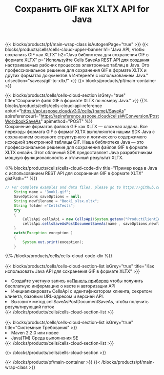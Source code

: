 ﻿---
title:  Сохранить GIF как XLTX API for Java
description:  Использование Aspose.Cells Cloud SDK for Java для сохранения файла формата GIF как файла формата XLTX.
url: /ru/java/saveas/gif-to-xltx/
---
{{< blocks/products/pf/main-wrap-class isAutogenPage="true" >}}
{{< blocks/products/cells/cells-cloud-upper-banner h1="Java API, чтобы сохранить GIF как XLTX" h2="Java библиотека для сохранения GIF в формате XLTX" p="Используйте Cells SaveAs REST API для создания настраиваемых рабочих процессов электронных таблиц в Java. Это профессиональное решение для сохранения GIF в формате XLTX и других форматах документов в Интернете с использованием Java." urlsection="saveas/gif-to-xltx/" >}}
{{< blocks/products/pf/main-container >}}

{{< blocks/products/cells/cells-cloud-section isGrey="true" title="Сохраните файл GIF в формате XLTX по номеру Java." >}}
{{% blocks/products/cells/cells-cloud-api-reference apiurl="https://api.aspose.cloud/v3.0/cells/{name}/SaveAs" apireferenceurl="https://apireference.aspose.cloud/cells/#/Conversion/PostWorkbookSaveAs" apimethod="POST" %}}
<br/>
Сохранение форматов файлов GIF как XLTX — сложная задача. Все переходы формата GIF в формат XLTX выполняются нашим SDK Java с сохранением основного структурного и логического содержимого исходной электронной таблицы GIF. Наша библиотека Java — это профессиональное решение для сохранения файлов GIF в формате XLTX онлайн. Этот облачный SDK предоставляет Java разработчикам мощную функциональность и отличный результат XLTX.
<br/>
<br/>
{{% blocks/products/cells/cells-cloud-code-div title="Пример кода в Java с использованием REST API для сохранения GIF в формате XLTX" gistPath="" %}}
  
```java
// For complete examples and data files, please go to https://github.com/aspose-cells-cloud/aspose-cells-cloud-java/
    String name = "Book1.gif";
    SaveOptions saveOptions = null;
    String newfilename = "Book1_xlsx.xltx";
    String folder ="CellsTests";
    try 
    {
        CellsApi cellsApi = new CellsApi(System.getenv("ProductClientId"), System.getenv("ProductClientSecret"));
        cellsApi.cellsSaveAsPostDocumentSaveAs(name , saveOptions,newfilename,false,false,folder,null,null,null,true);                       
    }
    catch(Exception exception )
    {
        System.out.print(exception);
    }
```
  
{{% /blocks/products/cells/cells-cloud-code-div %}}
<br/>
<br/>
{{< blocks/products/cells/cells-cloud-section-list isGrey="true" title="Как использовать Java API для сохранения GIF в формате XLTX" >}}
<li> Создайте учетную запись на<a href="https://dashboard.aspose.cloud/">Панель приборов</a> чтобы получить бесплатную информацию о квоте и авторизации API</li>
<li>Инициализировать CellsApi с идентификатором клиента, секретом клиента, базовым URL-адресом и версией API.</li>
<li>Вызовите метод cellSaveAsPostDocumentSaveAs, чтобы получить результирующий поток</li>
{{< /blocks/products/cells/cells-cloud-section-list >}}
<br/>
<br/>
{{< blocks/products/cells/cells-cloud-section-list isGrey="true" title="Системные Требования" >}}
<li>Maven 2.2.0 или новее</li>
<li>Java(TM) Среда выполнения SE</li>
{{< /blocks/products/cells/cells-cloud-section-list >}}

{{< /blocks/products/cells/cells-cloud-section >}}

{{< /blocks/products/pf/main-container >}}
{{< /blocks/products/pf/main-wrap-class >}}
